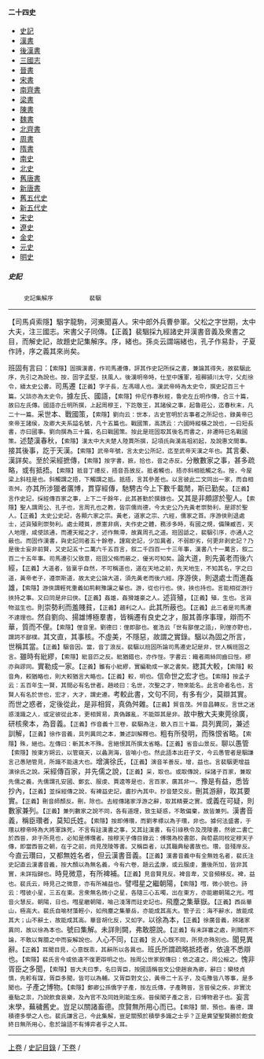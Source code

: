 



#### 二十四史

*   [史記](../a01/a01.md)
*   [漢書](../a02/a02.md)
*   [後漢書](../a03/a03.md)
*   [三國志](../a04/a04.md)
*   [晉書](../a05/a05.md)
*   [宋書](../a06/a06.md)
*   [南齊書](../a07/a07.md)
*   [梁書](../a08/a08.md)
*   [陳書](../a09/a09.md)
*   [魏書](../a10/a10.md)
*   [北齊書](../a11/a11.md)
*   [周書](../a12/a12.md)
*   [隋書](../a13/a13.md)
*   [南史](../a14/a14.md)
*   [北史](../a15/a15.md)
*   [舊唐書](../a16/a16.md)
*   [新唐書](../a17/a17.md)
*   [舊五代史](../a18/a18.md)
*   [新五代史](../a19/a19.md)
*   [宋史](../a20/a20.md)
*   [遼史](../a21/a21.md)
*   [金史](../a22/a22.md)
*   [元史](../a23/a23.md)
*   [明史](../a24/a24.md)


##### 史記
　　 `史記集解序` 　　　　　`裴駰`

* * *

【司馬貞索隱】駰字龍駒，河東聞喜人。宋中郎外兵曹參軍。父松之字世期，太中大夫，注三國志。宋書父子同傳。【正義】裴駰採九經諸史并漢書音義及衆書之目，而解史記，故題史記集解序。序，緒也。孫炎云謂端緒也，孔子作易卦，子夏作詩，序之義其來尚矣。

班固有言曰：`【索隱】固撰漢書，作司馬遷傳，評其作史記所採之書，兼論其得失，故裴駰此序，先引之為說也。按，固字孟堅，扶風人。後漢明帝時，仕至中護軍，祖稺頴川太守，父彪徐令，續太史公書。`司馬遷`【正義】字子長，左馮翊人也。漢武帝時為太史令，撰史記百三十篇。父談亦為太史令。`據左氏、國語，`【索隱】仲尼作春秋經，魯史左丘明作傳，合三十篇，故曰左氏傳。國語亦丘明所撰，上起周穆王，下訖敬王，其諸侯之事，起魯莊公，迄春秋末，凡二十一篇。`采世本、戰國策，`【索隱】劉向云：世本，古史官明於古事者之所記也，錄黃帝已來帝王諸侯，及卿大夫系謚名號，凡十五篇也。戰國策，高誘云：六國時縱橫之說也，一曰短長書，亦曰國事。劉向撰為三十篇，名曰戰國策。按此是班固取其後名而書之，非遷時已名戰國策。`述楚漢春秋，`【索隱】漢太中大夫楚人陸賈所撰，記項氏與漢高祖初起，及說惠文間事。`接其後事，訖于天漢。`【索隱】武帝年號，言太史公所記，迄至武帝天漢之年也。`其言秦、漢詳矣。至於采經摭傳，`【索隱】按字書，摭，拾也，音之赤反。`分散數家之事，甚多疏略，或有抵捂。`【索隱】抵音丁禮反，捂音吾故反。抵者觸也，捂亦斜相抵觸之名。按，今屋梁上斜柱是也。斜觸謂之捂，下觸謂之抵。抵捂，言其參差也。以言彼此二文同出一家，而自相乖舛。`亦其所涉獵者廣博，貫穿經傳，馳騁古今上下數千載閒，斯已勤矣。`【正義】言作史記，採經傳百家之事，上下二千餘年，此其甚勤於撰錄也。`又其是非頗謬於聖人。`【索隱】聖人謂周公、孔子也，言周孔也之教，皆宗儒尚德，今太史公乃先黃老崇勢利，是謬於聖人。【正義】太史公史記，各顯六家之宗。黃老，道家之宗、六經，儒家之首。序游俠則退處士，述貨殖則崇勢利。處士賤貧，原憲非病，夫作史之體，務涉多時，有國之規，備陳臧否，天人地理，咸使該通，而遷天縱之才，述作無滯，故異周孔之道。班固詆之，裴駰引序，亦通人之蔽也。而固作漢書，與史記同者五十餘卷，謹寫史記，少加異者，不弱即劣，何更非剥史記？乃是後士妄非前賢，又史記五十二萬六千五百言，叙二千四百一十三年事，漢書八十一萬言，叙二百二十五年事。司馬遷引父致意，班固父脩而蔽之，優劣可知矣。`論大道，則先黃老而後六經，`【正義】大道者，皆稟乎自然，不可稱道也，道在天地之前，先天地生，不知其名，字之曰道，黃帝老子，遵崇斯道，故太史公論大道，須先黃老而後六經。`序游俠，則退處士而進姦雄，`【索隱】游俠謂輕死重義如荊軻豫讓之輩也。游，從也行也。俠，挾也持也。言能相從游行挾持之事。又曰同是非曰俠。【正義】姦雄，姦猾雄豪之人。`述貨殖，`【正義】殖，生也。言貨物滋生也。`則崇勢利而羞賤貧，`【正義】趨利之人。`此其所蔽也。`【正義】此三者是司馬遷不達理也。`然自劉向、揚雄博極羣書，皆稱遷有良史之才，服其善序事理，辯而不華，質而不俚。`【索隱】俚音里。劉德曰：俚即鄙也。崔浩云「世有鄙俚之語」，則俚亦野也，謂詞不鄙樸。`其文直，其事核。不虛美，不隱惡，故謂之實錄。駰以為固之所言，世稱其當。`【正義】駰音因。當，音丁浪反。裴駰以班固所論司馬遷史記是非，世人稱班固之言。`雖時有紕繆，`【索隱】紕音匹之反。紕猶錯也，亦作悂。字書云：織者兩絲同齒曰悂。繆亦與謬同。`實勒成一家。`【正義】雖有小紕繆，實編勒成一家之書矣。`緫其大較，`【索隱】較音角，較猶略也，則大較猶言大略也。【正義】較，明也。`信命世之宏才也。`【索隱】按孟子云：五百年生一賢，其間必有名世者。趙岐曰：名世，次聖之才，物來能名。此言命者名也，言賢人有名於世也，宏才，大才，謂史遷。`考較此書，文句不同，有多有少，莫辯其實。而世之惑者，定後從此，是非相貿，真偽舛雜。`【正義】貿音茂。舛音昌轉反。言世之迷惑淺識之人，或定彼從此本，更相貿易，真偽雜亂，不能辯其是非。`故中散大夫東莞徐廣，研核衆本，為音義。`【正義】作音義十三卷，裴駰為注，散入百三十篇。`具列異同，兼述訓解，`【正義】徐作音義，具列異同之本，兼述訓解釋也。`粗有所發明，而殊恨省略。`【索隱】殊，絕也。左傳曰：斬其木不殊。言絕恨其所撰太省略。【正義】省音山景反。`聊以愚管`【索隱】按東方朔云，以管窺天，以蠡測海，皆喻小也。然此語本出莊子文，今云愚管者是駰謙言己愚陋管見，所識不能遠大也。`增演徐氏，`【正義】演音羊善反。增，益也。言裴駰更增益演徐氏之說。`采經傳百家，并先儒之說，`【正義】采，取也。或取傳說，採諸子百家，兼取先儒之義，先儒謂孔安國、鄭玄、服虔、賈逵等是也，言百家，廣其非一。`豫是有益，悉皆抄內，`【正義】並採經傳之說，有裨益史記，盡抄內其中。抄音楚交反。`刪其游辭，取其要實。`【正義】刪音師顏反。刪，除也。去經傳諸家浮游之辭，取其精要之實。`或義在可疑，則數家兼列。`【正義】兼列數家之說不同，各有道理，致生疑惑，不敢偏棄，故皆兼列。`漢書音義，稱臣瓚者，莫知氏姓。`【索隱】按即傅瓚，而劉孝標以為于瓚，非也。據何法盛書，于瓚以穆帝時為大將軍誅死，不言有註漢書之事，又其註漢書，有引祿秩令及茂陵書，然彼二書亡於西晉，非于所見也，必知是傅瓚者。按穆天子傳目錄云：傅瓚為校書郎，與荀勗同校定穆天子傳，即當西晉之朝，在于之前，尚見茂陵等書。又稱臣者，以其職典秘書故也。瓚，音殘岸反。`今直云瓚曰，又都無姓名者，但云漢書音義。`【正義】漢書音義中有全無姓名者，裴氏注史記直云漢書音義，按大顏以為無名義，今有六卷，題云孟康，或云服虔，蓋後所加，皆非其實，未詳指歸也。`時見微意，有所裨補。`【正義】見音賢見反。裨音卑，又音頻移反。裨，益也。裴氏云，時見己之微意，亦有所補益也。`譬嘒星之繼朝陽，`【索隱】嘒，微小貌也。詩云：嘒彼小星，三五在東。言衆無名微小之星，各隨三心五噣，出在東方，亦能繼朝陽之光。嘒音火慧反。朝陽，日也。嘒星繼朝陽，喻己淺薄而註史記也。`飛塵之集華嶽。`【正義】西岳華山，極高大。裴氏自喻材藻輕小，如飛塵之集華岳，亦能成其高大。管子云：海不辭水，故能成其大；山不辭土，故能成其高。華音胡化反，又如字。`以徐為本，`【正義】徐廣音義，辨諸家異同，故以徐為本也。`號曰集解。未詳則闕，弗敢臆說。`【正義】有未詳審之處，則闕而不論，不敢以胷臆之中而妄解說也。`人心不同，`【正義】言人心旣不同，所見亦殊別也。`聞見異辭。`【正義】耳聞目見，心意旣乖，其辭所以各異也。`班氏所謂疏略抵捂者，依違不悉辯也。`【索隱】裴氏言今或依違不復更辯明之也。按周公世家叙傳曰：依之違之，周公綏之。`愧非胥臣之多聞，`【索隱】晉大夫曰季，名曰胥臣，按國語稱晉文公使趙衰為卿，辭曰：欒枝貞慎，先軫有謀，胥臣多聞，皆可以為輔。又胥臣對文公，黃帝二十五子，及屯豫皆八等事，是多聞也。`子產之博物。`【索隱】鄭卿公孫僑字子產，按左氏傳，子產聘晉，言晉侯之疾，非實沈臺駘之祟，乃說飲食哀樂，及內官不及同姓則能生疾。晉侯聞子產之言，曰博物君子也。`妄言末學，蕪穢舊史。豈足以關諸畜德。庶賢無所用心而已。`【索隱】關，預也。畜德，謂積德多學之人也。裴氏謙言己，今此集解，豈足關預於積學多識之士乎？正是兾望聖賢勝於飽食終日無所用心，愈於論語不有博弈者乎之人耳。`

* * *

[上卷](130.md) / [史記目錄](a01.md) / [下卷](132.md) /

    